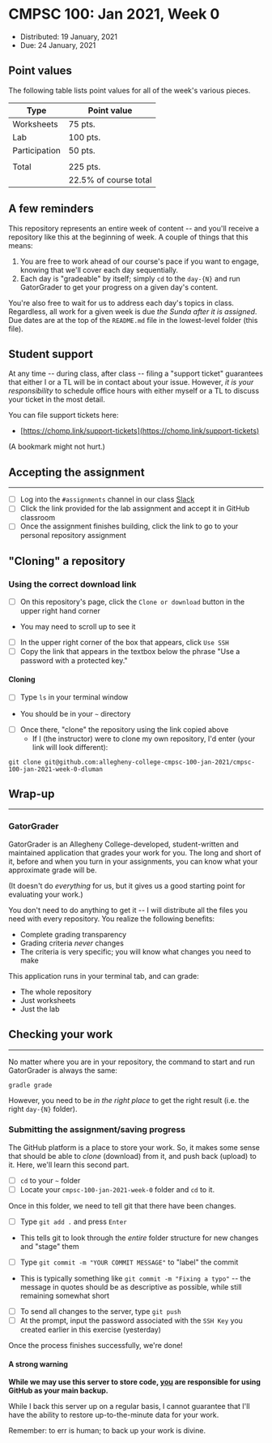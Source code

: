 # CMPSC 100: Jan 2021, Week 0

* Distributed: 19 January, 2021
* Due: 24 January, 2021

## Point values

The following table lists point values for all of the week's various pieces.

|Type         |Point value          |
|-------------|---------------------|
|Worksheets   |75 pts.              |
|Lab          |100 pts.             |
|Participation|50 pts.              |
|             |                     |
|Total        |225 pts.             |
|             |22.5% of course total|

## A few reminders

This repository represents an entire week of content -- and you'll receive a repository like this at the beginning of week. A couple of things that this means:

1. You are free to work ahead of our course's pace if you want to engage, knowing that we'll cover each day sequentially.
2. Each day is "gradeable" by itself; simply `cd` to the `day-{N}` and run GatorGrader to get your progress on a given day's content.

You're also free to wait for us to address each day's topics in class. Regardless, all work for a given week is due _the Sunda after it is assigned_. Due dates are at the top of the `README.md` file in the lowest-level folder (this file).

## Student support

At any time -- during class, after class -- filing a "support ticket" guarantees that either I or a TL will be in contact about your issue. However, _it is your responsibility_ to schedule office hours with either myself or a TL to discuss your ticket in the most detail.

You can file support tickets here:

* [https://chomp.link/support-tickets](https://chomp.link/support-tickets)

(A bookmark might not hurt.)

## Accepting the assignment

---

- [ ] Log into the `#assignments` channel in our class [Slack](https://cmpsc-100-00-ja-2021.slack.com)
- [ ] Click the link provided for the lab assignment and accept it in GitHub classroom
- [ ] Once the assignment finishes building, click the link to go to your personal repository assignment

## "Cloning" a repository

### Using the correct download link

- [ ] On this repository's page, click the `Clone or download` button in the upper right hand corner
* You may need to scroll up to see it
- [ ] In the upper right corner of the box that appears, click `Use SSH`
- [ ] Copy the link that appears in the textbox below the phrase "Use a password with a protected key."

#### Cloning

* [ ] Type `ls` in your terminal window
* You should be in your `~` directory
- [ ] Once there, "clone" the repository using the link copied above
  * If I (the instructor) were to clone my own repository, I'd enter (your link will look different):

```
git clone git@github.com:allegheny-college-cmpsc-100-jan-2021/cmpsc-100-jan-2021-week-0-dluman
```

## Wrap-up

---

### GatorGrader

GatorGrader is an Allegheny College-developed, student-written and maintained application that grades your work for you. The long and short of it, before and when you turn in your assignments, you can know what your approximate grade will be.

(It doesn't do _everything_ for us, but it gives us a good starting point for evaluating your work.)

You don't need to do anything to get it -- I will distribute all the files you need with every repository. You realize the following benefits:

* Complete grading transparency
* Grading criteria _never_ changes
* The criteria is very specific; you will know what changes you need to make

This application runs in your terminal tab, and can grade:

* The whole repository
* Just worksheets
* Just the lab

## Checking your work

---

No matter where you are in your repository, the command to start and run GatorGrader is always the same:

```
gradle grade
```

However, you need to be _in the right place_ to get the right result (i.e. the right `day-{N}` folder).

### Submitting the assignment/saving progress

The GitHub platform is a place to store your work. So, it makes some sense that should be able to _clone_ (download) from it, and push back (upload) to it. Here, we'll learn this second part.

- [ ] `cd` to your `~` folder
- [ ] Locate your `cmpsc-100-jan-2021-week-0` folder and `cd` to it.

Once in this folder, we need to tell git that there have been changes.

- [ ] Type `git add .` and press `Enter`
* This tells git to look through the _entire_ folder structure for new changes and "stage" them

- [ ] Type `git commit -m "YOUR COMMIT MESSAGE"` to "label" the commit
* This is typically something like `git commit -m "Fixing a typo"` -- the message in quotes should be as descriptive as possible, while still remaining somewhat short

- [ ] To send all changes to the server, type `git push`
- [ ] At the prompt, input the password associated with the `SSH Key` you created earlier in this exercise (yesterday)

Once the process finishes successfully, we're done!

#### A strong warning

<div class="alert alert-block alert-danger">
    <p><strong>While we may use this server to store code, <u>you</u> are responsible for using GitHub as your main backup.</strong></p>
    <p>While I back this server up on a regular basis, I cannot guarantee that I'll have the ability to restore up-to-the-minute data for your work.</p>
    <p>Remember: to err is human; to back up your work is divine.</p>
</div>
